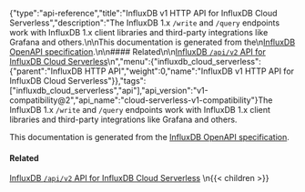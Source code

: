 {"type":"api-reference","title":"InfluxDB v1 HTTP API for InfluxDB Cloud Serverless","description":"The InfluxDB 1.x `/write` and `/query` endpoints work with InfluxDB 1.x client libraries and third-party integrations like Grafana and others.\n\nThis documentation is generated from the\n[InfluxDB OpenAPI specification](https://raw.githubusercontent.com/influxdata/openapi/master/contracts/swaggerV1Compat.yml).\n\n#### Related\n\n[InfluxDB `/api/v2` API for InfluxDB Cloud Serverless](/influxdb/cloud-serverless/api/v2/)\n","menu":{"influxdb_cloud_serverless":{"parent":"InfluxDB HTTP API","weight":0,"name":"InfluxDB v1 HTTP API for InfluxDB Cloud Serverless"}},"tags":["influxdb_cloud_serverless","api"],"api_version":"v1-compatibility@2","api_name":"cloud-serverless-v1-compatibility"}The InfluxDB 1.x `/write` and `/query` endpoints work with InfluxDB 1.x client libraries and third-party integrations like Grafana and others.

This documentation is generated from the
[InfluxDB OpenAPI specification](https://raw.githubusercontent.com/influxdata/openapi/master/contracts/swaggerV1Compat.yml).

#### Related

[InfluxDB `/api/v2` API for InfluxDB Cloud Serverless](/influxdb/cloud-serverless/api/v2/)
\n{{< children >}}
